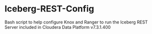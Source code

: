 # Iceberg-REST-Config
Bash script to help configure Knox and Ranger to run the Iceberg REST Server included in Cloudera Data Platform v7.3.1.400
